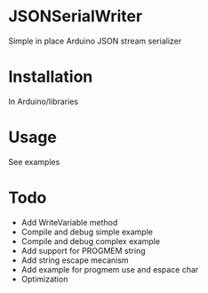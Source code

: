 # JSONSerialWriter
Simple in place Arduino JSON stream serializer 

# Installation

In Arduino/libraries

# Usage

See examples

# Todo

* Add WriteVariable method
* Compile and debug simple example
* Compile and debug complex example
* Add support for PROGMEM string
* Add string escape mecanism
* Add example for progmem use and espace char
* Optimization
